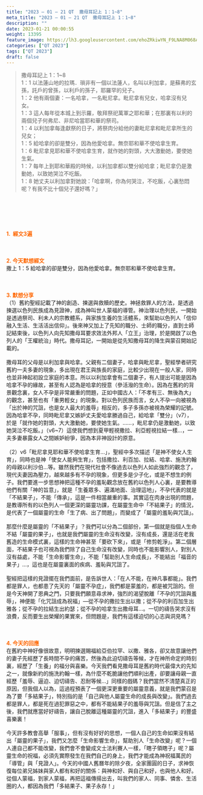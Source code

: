 ```yaml
---
title: "2023 – 01 – 21 QT  撒母耳記上 1：1~8"
meta_title: "2023 – 01 – 21 QT  撒母耳記上 1：1~8"
description: ""
date: 2023-01-21 00:00:55
weight: 13395
feature_image: https://lh3.googleusercontent.com/ehoZRkiwYN_F9LNA8M068AYxt73EavCZno-PD1cJRuf5BbSkQVUWr3gNEbt5kSs28Pb_Elg17kSrtf9ybWvojWoMV6I4tPM3vGRGDq6GkKkPdL2Gut4QAIw4-uykKUAtNiKgQKntvsU=w800
categories: ["QT 2023"]
tags: ["QT 2023"]
draft: false
---
```


<blockquote>撒母耳記上 1：1~8<br />
1：1 以法蓮山地的拉瑪．瑣非有一個以法蓮人，名叫以利加拿，是蘇弗的玄孫，託戶的曾孫，以利戶的孫子，耶羅罕的兒子。<br />
1：2 他有兩個妻：一名哈拿，一名毗尼拿。毗尼拿有兒女，哈拿沒有兒女。<br />
1：3 這人每年從本城上到示羅，敬拜祭祀萬軍之耶和華；在那裏有以利的兩個兒子何弗尼、非尼哈當耶和華的祭司。<br />
1：4 以利加拿每逢獻祭的日子，將祭肉分給他的妻毗尼拿和毗尼拿所生的兒女；<br />
1：5 給哈拿的卻是雙分，因為他愛哈拿。無奈耶和華不使哈拿生育。<br />
1：6 毗尼拿見耶和華不使哈拿生育，就作她的對頭，大大激動她，要使她生氣。<br />
1：7 每年上到耶和華殿的時候，以利加拿都以雙分給哈拿；毗尼拿仍是激動她，以致她哭泣不吃飯。<br />
1：8 她丈夫以利加拿對她說：「哈拿啊，你為何哭泣，不吃飯，心裏愁悶呢？有我不比十個兒子還好嗎？」</blockquote><br />
&nbsp;<br />
<br />
&nbsp;<br />
<br />
<span style="color: #ff6600;"><strong>1.  經文3遍</strong></span><br />
<br />
&nbsp;<br />
<br />
<span style="color: #ff6600;"><strong>2. 今天默想經文<br />
</strong></span>撒上 1：5 給哈拿的卻是雙分，因為他愛哈拿。無奈耶和華不使哈拿生育。<br />
<br />
&nbsp;<br />
<br />
<strong><span style="color: #ff6600;">3. 默想分享<br />
</span></strong>（1）舊約聖經記載了神的創造、揀選與救贖的歷史。神拯救罪人的方法，是透過揀選以色列民族成為見證神，成為神叫世人蒙福的導管。神治理以色列民，一開始是透過祭司、利未人的宗教體系，與家族生養的生活體系，來幫助以色列人「信仰融入生活、生活活出信仰」。後來神又加上了先知的職分、士師的職分，直到士師記結束後，以色列人向先知撒母耳要求效法外邦人「立王」治理，於是開啟了以色列人的「王權統治」時代。撒母耳記，一開始是從先知撒母耳的降生與蒙召開始記載的。<br />
<br />
撒母耳的父母是以利加拿與哈拿。父親有二個妻子，哈拿與毗尼拿，聖經學者研究舊約一夫多妻的現象，多出現在君王與族長的家庭，比較少出現在一般人家，同時也並非神起初設立家庭的本意。所以以利加拿會有二個妻子，有人提出可能是因為哈拿不孕的緣故，甚至有人認為是哈拿的授意（參活潑的生命）。因為在舊約的背景觀念裏，女人不孕是非常嚴重的問題，正如中國古人：「不孝有三、無後為大」的觀念，甚至也有「重男輕女」的現象。對以色列民族而言，女人不孕一向被視為「出於神的咒詛，也是女人最大的羞辱」相反的，多子多孫亦被視為榮耀的記號。因為哈拿不孕，同時毗尼拿又嫉妒丈夫愛哈拿勝過自己，給哈拿「雙分」（v7），於是「就作她的對頭，大大激動她，要使她生氣。……，毗尼拿仍是激動她，以致她哭泣不吃飯。」（v6~7）這使我們想到夏甲輕視撒拉、利亞輕視拉結一樣…，一夫多妻暴露女人之間嫉妒紛爭，因為本非神設計的原意。<br />
<br />
（2）v6「毗尼拿見耶和華不使哈拿生育…」，聖經中多次描述「是神不使女人生育」，同時也是神「使女人能夠生育」，包括撒拉、利百加、拉結、哈拿、施洗約翰的母親以利沙伯…等。雖然我們在現代社會不像過去以色列人如此強烈的觀念了，現代夫妻因為壓力，越來越多有不孕的現象，但更多是少子化，或是不想生的例子。我們要進一步思想神把這種不孕的羞恥觀念放在舊約以色列人心裏，是要教導他們有關「神的旨意」，就是「生養眾多、遍滿地面、治理這地」，不孕代表的就是「不結果子」，不能「傳承」，這是一件相當嚴重的事。其實這在肉身出現的問題，是教導所有的以色列人一個更深的屬靈功課，在屬靈生命中「不結果子」的情況，是代表了一個屬靈的生命「生了病、出了問題」，而變成了「屬靈的羞恥與咒詛」。<br />
<br />
那麼什麼是屬靈的「不結果子」？我們可以分為二個部份，第一個就是指個人生命不結「屬靈的果子」，也就是我們屬靈的生命沒有改變，沒有成長，還是活在老我舊造的生命模式裏，這樣的生命神甚至「要砍下來」，或是「修剪乾淨」。第二個層面，不結果子也可視為我們除了自己生命沒有改變，同時也不能影響別人，對別人沒有益處，不能「生命影響生命」，不能「幫助別人生命成長」，不能結出「福音的果子」…，這也是在屬靈裏面的疾病、羞恥與咒詛了。<br />
<br />
聖經把這樣的見證擺在我們面前，是告訴世人：「在人不能，在神凡事都能」。我們都是罪人，也都患了先天的「屬靈不孕症」，我們都是蒙羞的，都是被咒詛的。但是今天神開了恩典之門，只要我們願意尋求神，強烈的渴望脫離「不孕的咒詛與羞辱」，神便能「化咒詛成為祝福」—從不孕的撒拉生出以撒；從不孕的利百加生出雅各；從不孕的拉結生出約瑟；從不孕的哈拿生出撒母耳…。一切的禱告哭求沒有浪費，反而要生出榮耀的果實來，但問題是，我們有這樣迫切的心志與洞見嗎？<br />
<br />
&nbsp;<br />
<br />
<strong style="font-size: inherit;"><span style="color: #ff6600;">4. 今天的回應<br />
</span></strong>在舊約中神好像很故意，明明揀選賜福給亞伯拉罕、以撒、雅各，卻又故意讓他們的妻子先經歷了長時間不孕的痛苦，然後為此迫切禱告等候，才在神所命定的時刻裏，經歷了「生養」的福分與喜樂。今天我們看見撒母耳是舊約時代最偉大的先知之一，就像新約的施洗約翰一樣，為什麼不乾脆讓他們順利出產，卻要讓母親一直經歷「羞辱、逼迫、迫切禱告、忍耐等候…」同樣的戲碼？我們當然不清楚真正的原因，但我個人以為，這過程預表了一個更深更重要的屬靈意義，就是我們蒙召是為了要「多結果子」，特別指的是「自己與他人屬靈生命的成長與改變」。我們過去都是罪人，都是死在過犯罪惡之中，都有不能結果子的羞辱與咒詛。但是信了主之後，我們就應當好好禱告，讓自己脫離這種屬靈的咒詛，進入「多結果子」的豐盛喜樂裏！<br />
<br />
今天許多教會高舉「服事」，但有沒有好好的思想，一個人自己的生命如果沒有結出「屬靈的果子」，我們又怎麼「生命影響生命」，幫助別人「生命改變」呢？一個人連自己都不能改變，我們會不會變成文士法利賽人一樣，「瞎子領瞎子」呢？屬靈生命的祝福，必須先實際發生在我們自己的身上，我們才能成為神祝福萬民的「導管」與「見證人」。今天的中國人舊曆年的除夕夜，全家團圓的日子，求神恢復每位弟兄姊妹與家人都有和好的關係：與神和好、與自己和好，也與他人和好。從個人蒙福，到家人蒙福，再把這福傳揚出去，叫我們的家人、同事、憐舍、生活圈的人，都因為我們「多結果子、果子永存！」<br />
<br />
&nbsp;<br />
<br />
&nbsp;<br />
<br />
&nbsp;<br />
<br />
&nbsp;<br />
<br />
&nbsp;
        